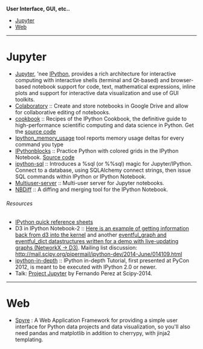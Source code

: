 **User Interface, GUI, etc..**

- [Jupyter](#jupyter)
- [Web](#web)
----

# Jupyter
- [Jupyter](http://jupyter.org), 'nee [IPython](http://ipython.org/), provides a rich architecture for interactive computing with interactive shells (terminal and Qt-based) and browser-based notebook support for code, text, mathematical expressions, inline plots and support for interactive data visualization and use of GUI toolkits.
- [Colaboratory](https://github.com/jupyter/colaboratory) :: Create and store notebooks in Google Drive and allow for collaborative editing of notebooks.
- [cookbook](http://ipython-books.github.io/cookbook/) :: Recipes of the IPython Cookbook, the definitive guide to high-performance scientific computing and data science in Python. Get the [source code](https://github.com/ipython-books/cookbook-code)
- [Ipython_memory_usage](https://github.com/ianozsvald/ipython_memory_usage) tool reports memory usage deltas for every command you type
- [IPythonblocks](http://ipythonblocks.org) :: Practice Python with colored grids in the IPython Notebook. [Source code](https://github.com/jiffyclub/ipythonblocks)
- [ipython-sql](https://github.com/catherinedevlin/ipython-sql) :: Introduces a %sql (or %%sql) magic for Jupyter/IPython. Connect to a database, using SQLAlchemy connect strings, then issue SQL commands within IPython or IPython Notebook.
- [Multiuser-server](https://github.com/jupyter/multiuser-server) :: Multi-user server for Jupyter notebooks.
- [NBDiff](http://nbdiff.org) :: A diffing and merging tool for the IPython Notebook.

###### Resources
- [IPython quick reference sheets](http://damontallen.github.io/IPython-quick-ref-sheets/)
- D3 in IPython Notebook-2 :: [Here is an example of getting information back from d3 into the kernel](http://nbviewer.ipython.org/gist/anonymous/9975962) and another [eventful_graph and eventful_dict datastructures written for a demo with live-updating graphs (NetworkX -> D3)](https://gist.github.com/takluyver/9619942351cdc571a302). Mailing list discussion: http://mail.scipy.org/pipermail/ipython-dev/2014-June/014109.html
- [ipython-in-depth](https://github.com/ipython/ipython-in-depth) :: IPython in-depth Tutorial, first presented at PyCon 2012, is meant to be executed with IPython 2.0 or newer.
- Talk: [Project Jupyter](https://speakerdeck.com/fperez/project-jupyter) by Fernando Perez at Scipy-2014.


----
# Web
- [Spyre](https://github.com/adamhajari/spyre) : A Web Application Framework for providing a simple user interface for Python data projects and data visualization, so you'll also need pandas and matplotlib in addition to cherrypy, with jinja2 templating. 
